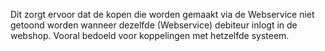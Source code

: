Dit zorgt ervoor dat de kopen die worden gemaakt via de Webservice niet getoond worden wanneer dezelfde (Webservice) debiteur inlogt in de webshop. Vooral bedoeld voor koppelingen met hetzelfde systeem.
